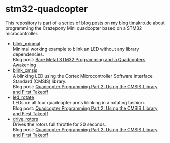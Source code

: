 # stm32-quadcopter

This repository is part of a [series of blog posts](https://timakro.de/tags/quadcopter/) on my blog [timakro.de](https://timakro.de) about programming the Crazepony Mini quadcopter based on a STM32 microcontroller.

* [blink_minmal](https://github.com/timakro/stm32-quadcopter/tree/master/blink_minimal)  
  Minimal working example to blink an LED without any library dependencies.  
  Blog post: [Bare Metal STM32 Programming and a Quadcopters Awakening](https://timakro.de/blog/bare-metal-stm32-programming/)
* [blink_cmsis](https://github.com/timakro/stm32-quadcopter/tree/master/blink_cmsis)  
  A blinking LED using the Cortex Microcontroller Software Interface Standard (CMSIS) library.  
  Blog post: [Quadcopter Programming Part 2: Using the CMSIS Library and First Takeoff](https://timakro.de/blog/quadcopter-programming-part-2/)
* [led_rotate](https://github.com/timakro/stm32-quadcopter/tree/master/led_rotate)  
  LEDs on all four quadcopter arms blinking in a rotating fashion.  
  Blog post: [Quadcopter Programming Part 2: Using the CMSIS Library and First Takeoff](https://timakro.de/blog/quadcopter-programming-part-2/)
* [drive_rotors](https://github.com/timakro/stm32-quadcopter/tree/master/drive_rotors)  
  Drives the rotors full throttle for 20 seconds.  
  Blog post: [Quadcopter Programming Part 2: Using the CMSIS Library and First Takeoff](https://timakro.de/blog/quadcopter-programming-part-2/)
